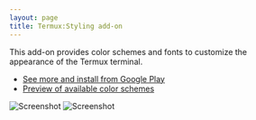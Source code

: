 ```yaml
---
layout: page
title: Termux:Styling add-on
---
```


This add-on provides color schemes and fonts to customize the appearance of the Termux terminal.

- [See more and install from Google Play](https://play.google.com/store/apps/details?id=com.termux.styling)
- [Preview of available color schemes](add-on-styling-color-preview.html)

![Screenshot](https://lh3.googleusercontent.com/fns10rc005k3f3orbAcirMlquJU-mrFUt_6_gZHM7N0RUke4HPIGCeK_COAyaWYIq-ya=h310)
![Screenshot](https://lh3.googleusercontent.com/gDJt1ji27uDHrX58wwhPhXPGqBu6RFtEMR2b3OThqP-_wVa9gIrYYKXiW9TGY2YQ9xM=h310)
